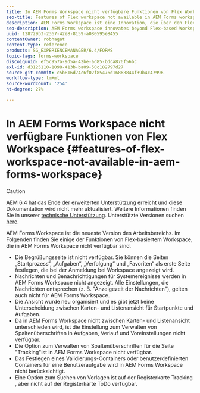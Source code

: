 ```yaml
---
title: In AEM Forms Workspace nicht verfügbare Funktionen von Flex Workspace
seo-title: Features of Flex workspace not available in AEM Forms workspace
description: AEM Forms Workspace ist eine Innovation, die über den Flex-basierten Arbeitsbereich hinausgeht. Informieren Sie sich über die Unterschiede bei Funktionen und Leistungsmerkmalen.
seo-description: AEM Forms workspace innovates beyond Flex-based Workspace. Read about the differences in features and capabilities.
uuid: 128729b3-2367-42e8-8159-a080595e8455
contentOwner: robhagat
content-type: reference
products: SG_EXPERIENCEMANAGER/6.4/FORMS
topic-tags: forms-workspace
discoiquuid: ef5c957a-9d5a-42be-ad85-bdca876f56bc
exl-id: d3125110-1098-413b-ba09-50c182797d27
source-git-commit: c5b816d74c6f02f85476d16868844f39b4c47996
workflow-type: tm+mt
source-wordcount: '254'
ht-degree: 27%

---
```


# In AEM Forms Workspace nicht verfügbare Funktionen von Flex Workspace {#features-of-flex-workspace-not-available-in-aem-forms-workspace}

>[!CAUTION]
>
>AEM 6.4 hat das Ende der erweiterten Unterstützung erreicht und diese Dokumentation wird nicht mehr aktualisiert. Weitere Informationen finden Sie in unserer [technische Unterstützung](https://helpx.adobe.com/de/support/programs/eol-matrix.html). Unterstützte Versionen suchen [here](https://experienceleague.adobe.com/docs/?lang=de).

AEM Forms Workspace ist die neueste Version des Arbeitsbereichs. Im Folgenden finden Sie einige der Funktionen von Flex-basiertem Workspace, die in AEM Forms Workspace nicht verfügbar sind.

* Die Begrüßungsseite ist nicht verfügbar. Sie können die Seiten „Startprozess“, „Aufgaben“, „Verfolgung“ und „Favoriten“ als erste Seite festlegen, die bei der Anmeldung bei Workspace angezeigt wird.
* Nachrichten und Benachrichtigungen für Systemereignisse werden in AEM Forms Workspace nicht angezeigt. Alle Einstellungen, die Nachrichten entsprechen (z. B. &quot;Anzeigezeit der Nachrichten&quot;), gelten auch nicht für AEM Forms Workspace.
* Die Ansicht wurde neu organisiert und es gibt jetzt keine Unterscheidung zwischen Karten- und Listenansicht für Startpunkte und Aufgaben.
* Da in AEM Forms Workspace nicht zwischen Karten- und Listenansicht unterschieden wird, ist die Einstellung zum Verwalten von Spaltenüberschriften in Aufgaben, Verlauf und Voreinstellungen nicht verfügbar.
* Die Option zum Verwalten von Spaltenüberschriften für die Seite &quot;Tracking&quot;ist in AEM Forms Workspace nicht verfügbar.
* Das Festlegen eines Validierungs-Containers oder benutzerdefinierten Containers für eine Benutzeraufgabe wird in AEM Forms Workspace nicht berücksichtigt.
* Eine Option zum Suchen von Vorlagen ist auf der Registerkarte Tracking , aber nicht auf der Registerkarte ToDo verfügbar.
